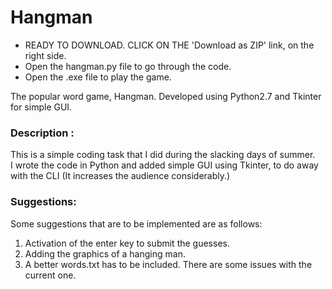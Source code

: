 # Hangman
  - READY TO DOWNLOAD. CLICK ON THE 'Download as ZIP' link, on the right side.  
  - Open the hangman.py file to go through the code.  
  - Open the .exe file to play the game.  
  
The popular word game, Hangman. Developed using Python2.7 and Tkinter for simple GUI.  
  
### Description :  
This is a simple coding task that I did during the slacking days of summer.  
I wrote the code in Python and added simple GUI using Tkinter, to do away with the CLI (It increases the audience considerably.)  
  
### Suggestions:  
Some suggestions that are to be implemented are as follows:  
1. Activation of the enter key to submit the guesses.  
2. Adding the graphics of a hanging man.  
3. A better words.txt has to be included. There are some issues with the current one.  
